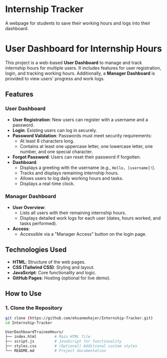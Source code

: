# Internship Tracker
A webpage for students to save their working hours and logs into their dashboard.

# User Dashboard for Internship Hours

This project is a web-based **User Dashboard** to manage and track internship hours for multiple users. It includes features for user registration, login, and tracking working hours. Additionally, a **Manager Dashboard** is provided to view users' progress and work logs.

## Features

### User Dashboard
- **User Registration**: New users can register with a username and a password.
- **Login**: Existing users can log in securely.
- **Password Validation**: Passwords must meet security requirements:
  - At least 8 characters long.
  - Contains at least one uppercase letter, one lowercase letter, one number, and one special character.
- **Forgot Password**: Users can reset their password if forgotten.
- **Dashboard**:
  - Displays a greeting with the username (e.g., `Hello, [username]!`).
  - Tracks and displays remaining internship hours.
  - Allows users to log daily working hours and tasks.
  - Displays a real-time clock.

### Manager Dashboard
- **User Overview**:
  - Lists all users with their remaining internship hours.
  - Displays detailed work logs for each user (dates, hours worked, and tasks performed).
- **Access**:
  - Accessible via a "Manager Access" button on the login page.

## Technologies Used
- **HTML**: Structure of the web pages.
- **CSS (Tailwind CSS)**: Styling and layout.
- **JavaScript**: Core functionality and logic.
- **GitHub Pages**: Hosting (optional for live demo).

## How to Use
### 1. Clone the Repository
```bash
git clone (https://github.com/ehsanmohajer/Internship-Tracker.git)
cd Internship-Tracker

UserDashboardTraineeHours/
├── index.html        # Main HTML file
├── script.js         # JavaScript for functionality
├── styles.css        # (Optional) Additional custom styles
└── README.md         # Project documentation
